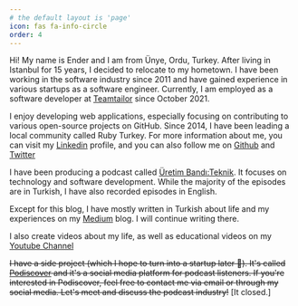 ```yaml
---
# the default layout is 'page'
icon: fas fa-info-circle
order: 4
---
```


<p class="message">
  Hi! My name is Ender and I am from Ünye, Ordu, Turkey. After living in Istanbul for 15 years, I decided to relocate to my hometown. I have been working in the software industry since 2011 and have gained experience in various startups as a software engineer. Currently, I am employed as a software developer at <a href="https://teamtailor.com/">Teamtailor</a> since October 2021.
</p>

<p class="message">
  I enjoy developing web applications, especially focusing on contributing to various open-source projects on GitHub. Since 2014, I have been leading a local community called Ruby Turkey. For more information about me, you can visit my <a href="https://www.linkedin.com/in/enderahmetyurt/">Linkedin</a> profile, and you can also follow me on <a href="https://github.com/enderahmetyurt">Github</a> and <a href="https://twitter.com/eayurtTwitter">Twitter</a>
</p>

<p class="message">
  I have been producing a podcast called <a href="https://uretimbandi.com/teknik">Üretim Bandı:Teknik</a>. It focuses on technology and software development. While the majority of the episodes are in Turkish, I have also recorded episodes in English.
</p>

<p class="message">
  Except for this blog, I have mostly written in Turkish about life and my experiences on my <a href="https://medium.com/@eayurt">Medium</a> blog. I will continue writing there.
</p>

<p class="message">
  I also create videos about my life, as well as educational videos on my <a href="https://www.youtube.com/@eayurt">Youtube Channel</a>
</p>

<p class="message">
  <s>I have a side project (which I hope to turn into a startup later 🙏). It's called  <a href="https://www.podiscover.me/">Podiscover</a> and it's a social media platform for podcast listeners. If you're interested in Podiscover, feel free to contact me via email or through my social media. Let's meet and discuss the podcast industry!</s> [It closed.]
</p>